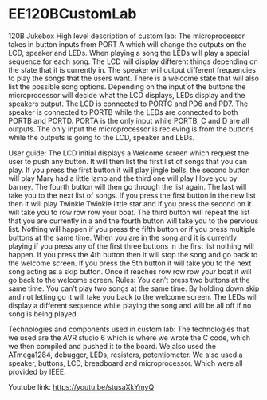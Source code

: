 # EE120BCustomLab
120B Jukebox 
High level description of custom lab:
The microprocessor takes in button inputs from PORT A which will change the outputs 
on the LCD, speaker and LEDs. When playing a song the LEDs will play a special sequence 
for each song. The LCD will display different things depending on the state that it is 
currently in. The speaker will output different frequencies to play the songs that the users 
want. There is a welcome state that will also list the possible song options. Depending on the 
input of the buttons the microprocessor will decide what the LCD displays, LEDs display and 
the speakers output. The LCD is connected to PORTC and PD6 and PD7. The speaker is connected 
to PORTB while the LEDs are connected to both PORTB and PORTD. PORTA is the only input while PORTB,
C and D are all outputs. The only input the microprocessor is recieving is from the buttons while 
the outputs is going to the LCD, speaker and LEDs.

User guide:
The LCD initial displays a Welcome screen which request the user to push any button. It will then
list the first list of songs that you can play. If you press the first button it will play jingle
bells, the second button will play Mary had a little lamb and the third one will play I love you 
by barney. The fourth button will then go through the list again. The last will take you to the 
next list of songs. If you press the first button in the new list then it will play Twinkle Twinkle 
little star and if you press the second on it will take you to row row row your boat. The third 
button will repeat the list that you are currently in a and the fourth button will take you to the
pervious list. Nothing will happen if you press the fifth button or if you press multiple buttons 
at the same time. When you are in the song and it is currently playing if you press any of the first
three buttons in the first list nothing will happen. If you press the 4th button then it will stop 
the song and go back to the welcome screen. If you press the 5th button it will take you to the next 
song acting as a skip button. Once it reaches row row row your boat it will go back to the welcome screen.
Rules: 
You can’t press two buttons at the same time. You can’t play two songs at the same time. By holding 
down skip and not letting go it will take you back to the welcome screen. The LEDs will display a 
different sequence while playing the song and will be all off if no song is being played.

Technologies and components used in custom lab:
The technologies that we used are the AVR studio 6 which is where we wrote the C code, which we then compiled and pushed it to the board. We also used the ATmega1284, debugger, LEDs, resistors, 
potentiometer. We also used a speaker, buttons, LCD, breadboard and microprocessor.
Which were all provided by IEEE.

Youtube link: https://youtu.be/stusaXkYmyQ
